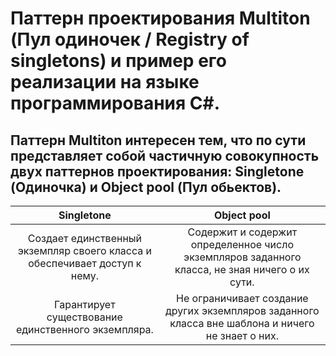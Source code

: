 # Паттерн проектирования Multiton (Пул одиночек / Registry of singletons) и пример его реализации на языке программирования C#.
## Паттерн Multiton интересен тем, что по сути представляет собой частичную совокупность двух паттернов проектирования: Singletone (Одиночка) и Object pool (Пул обьектов).
| Singletone | Object pool |
| :------: | :------: |
| Создает единственный экземпляр своего класса и обеспечивает доступ к нему. | Содержит и содержит определенное число экземпляров заданного класса, не зная ничего о их сути. | 
| Гарантирует существование единственного экземпляра. | Не ограничивает создание других экземпляров заданного класса вне шаблона и ничего не знает о них. | 
